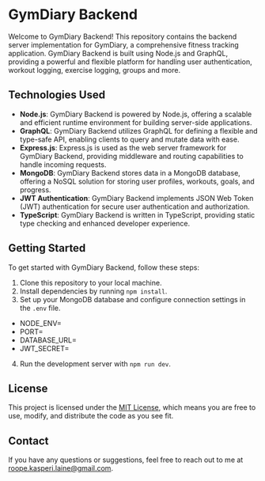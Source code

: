 # GymDiary Backend

Welcome to GymDiary Backend! This repository contains the backend server implementation for GymDiary, a comprehensive fitness tracking application. GymDiary Backend is built using Node.js and GraphQL, providing a powerful and flexible platform for handling user authentication, workout logging, exercise logging, groups and more.

## Technologies Used

- **Node.js**: GymDiary Backend is powered by Node.js, offering a scalable and efficient runtime environment for building server-side applications.
- **GraphQL**: GymDiary Backend utilizes GraphQL for defining a flexible and type-safe API, enabling clients to query and mutate data with ease.
- **Express.js**: Express.js is used as the web server framework for GymDiary Backend, providing middleware and routing capabilities to handle incoming requests.
- **MongoDB**: GymDiary Backend stores data in a MongoDB database, offering a NoSQL solution for storing user profiles, workouts, goals, and progress.
- **JWT Authentication**: GymDiary Backend implements JSON Web Token (JWT) authentication for secure user authentication and authorization.
- **TypeScript**: GymDiary Backend is written in TypeScript, providing static type checking and enhanced developer experience.

## Getting Started

To get started with GymDiary Backend, follow these steps:

1. Clone this repository to your local machine.
2. Install dependencies by running `npm install`.
3. Set up your MongoDB database and configure connection settings in the `.env` file.
  - NODE_ENV=
  - PORT=
  - DATABASE_URL=
  - JWT_SECRET=
4. Run the development server with `npm run dev`.

## License

This project is licensed under the [MIT License](LICENSE), which means you are free to use, modify, and distribute the code as you see fit.

## Contact

If you have any questions or suggestions, feel free to reach out to me at [roope.kasperi.laine@gmail.com](mailto:roope.kasperi.laine@gmail.com).
